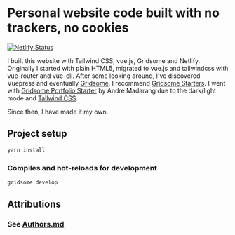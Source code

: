 # Personal website code built with no trackers, no cookies

[![Netlify Status](https://api.netlify.com/api/v1/badges/a026dcc6-920b-4f08-b6ff-535e61f4190a/deploy-status)](https://app.netlify.com/sites/heuristic-mccarthy-2e808b/deploys)

I built this website with Tailwind CSS, vue.js, Gridsome and Netlify.  Originally I started with plain HTML5, migrated to vue.js and tailwindcss with vue-router and vue-cli.  After some looking around, I've discovered Vuepress and eventually [Gridsome](https://gridsome.org/).  I recommend [Gridsome Starters](https://gridsome.org/starters/). I went with [Gridsome Portfolio Starter](https://gridsome.org/starters/gridsome-portfolio-starter/) by Andre Madarang due to the dark/light mode and [Tailwind CSS](https://tailwindcss.com/).

Since then, I have made it my own.

## Project setup

```bash
yarn install
```

### Compiles and hot-reloads for development

```bash
gridsome develop
```

## Attributions

### See [Authors.md](AUTHORS.md)
